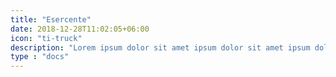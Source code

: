 ```yaml
---
title: "Esercente"
date: 2018-12-28T11:02:05+06:00
icon: "ti-truck"
description: "Lorem ipsum dolor sit amet ipsum dolor sit amet ipsum dolor sit amet"
type : "docs"
---
```

